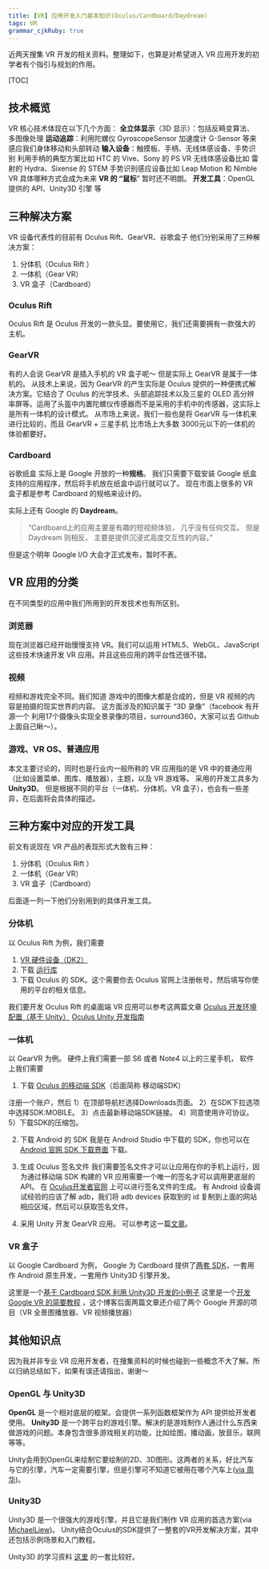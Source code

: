 ```yaml
---
title: [VR] 应用开发入门基本知识(Oculus/Cardboard/Daydream)
tags: VR
grammar_cjkRuby: true
---
```


近两天搜集 VR 开发的相关资料。整理如下，也算是对希望进入 VR 应用开发的初学者有个指引与规划的作用。

[TOC]

## 技术概览
VR 核心技术体现在以下几个方面：
**全立体显示**（3D 显示）：包括反畸变算法、多图像处理
**运动追踪**：利用陀螺仪 GyroscopeSensor 加速度计 G-Sensor 等来感应我们身体移动和头部转动
**输入设备**：触摸板、手柄、无线体感设备、手势识别
利用手柄的典型方案比如 HTC 的 Vive、Sony 的 PS VR
无线体感设备比如 雷射的 Hydra、Sixense 的 STEM
手势识别感应设备比如 Leap Motion 和 Nimble VR
具体哪种方式会成为未来 **VR 的 “鼠标**” 暂时还不明朗。
**开发工具**：OpenGL 提供的 API、Unity3D 引擎 等 

## 三种解决方案
VR 设备代表性的目前有 Oculus Rift、GearVR、谷歌盒子
他们分别采用了三种解决方案：
1. 分体机（Oculus Rift ）
2. 一体机（Gear VR）
3. VR 盒子（Cardboard）
### Oculus Rift
Oculus Rift 是 Oculus 开发的一款头显。要使用它，我们还需要拥有一款强大的主机。
### GearVR
有的人会说 GearVR 是插入手机的 VR 盒子呢～ 但是实际上 GearVR 是属于一体机的。
从技术上来说，因为 GearVR 的产生实际是 Oculus 提供的一种便携式解决方案。它结合了 Oculus 的光学技术、头部追踪技术以及三星的 OLED 高分辨率屏等。运用了头盔中内置陀螺仪传感器而不是采用的手机中的传感器，这实际上是所有一体机的设计模式。
从市场上来说，我们一般也是将 GearVR 与一体机来进行比较的，而且 GearVR + 三星手机 比市场上大多数 3000元以下的一体机的体验都要好。
### Cardboard
谷歌纸盒 实际上是 Google 开放的一种**规格**。
我们只需要下载安装 Google 纸盒支持的应用程序，然后将手机放在纸盒中运行就可以了。
现在市面上很多的 VR 盒子都是参考 Cardboard 的规格来设计的。


实际上还有 Google 的 **Daydream**。
>“Cardboard上的应用主要是有趣的短视频体验， 几乎没有任何交互。
> 但是 Daydream 则相反， 主要是提供沉浸式高度交互性的内容。”

但是这个明年 Google I/O 大会才正式发布，暂时不表。

## VR 应用的分类
在不同类型的应用中我们所用到的开发技术也有所区别。
### 浏览器
现在浏览器已经开始慢慢支持 VR。我们可以运用 HTML5、WebGL、JavaScript 这些技术快速开发 VR 应用。并且这些应用的跨平台性还很不错。
### 视频
视频和游戏完全不同。我们知道 游戏中的图像大都是合成的，但是 VR 视频的内容是拍摄的现实世界的内容。
这方面涉及的知识属于 “3D 录像”（facebook 有开源一个 利用17个摄像头实现全景录像的项目，surround360，大家可以去 Github 上面自己瞅～）。
### 游戏、VR OS、普通应用
本文主要讨论的，同时也是行业内一般所称的 VR 应用指的是 VR 中的普通应用（比如设置菜单、图库、播放器），主题，以及 VR 游戏等。
采用的开发工具多为 **Unity3D**。
但是根据不同的平台（一体机、分体机、VR 盒子），也会有一些差异，在后面将会具体的描述。

## 三种方案中对应的开发工具
前文有说现在 VR 产品的表现形式大致有三种：
1. 分体机（Oculus Rift ）
2. 一体机（Gear VR）
3. VR 盒子（Cardboard）

后面逐一列一下他们分别用到的具体开发工具。
### 分体机
以 Oculus Rift 为例，我们需要
1. [VR 硬件设备（DK2）](https://www3.oculus.com/en-us/dk2/)
2. 下载 [运行库](https://developer.oculus.com/)
3. 下载 Oculus 的 SDK。这个需要你去 Oculus 官网上注册帐号，然后填写你使用的平台的相关信息。

我们要开发 Oculus Rift 的桌面端 VR 应用可以参考这两篇文章
[Oculus 开发环境配置（基于 Unity）](http://www.jianshu.com/p/fbe643385fb1)
[Oculus Unity 开发指南](http://forum.exceedu.com/forum/forum.php?mod=viewthread&tid=34175)

### 一体机
以 GearVR 为例。
硬件上我们需要一部 S6 或者 Note4 以上的三星手机，
软件上我们需要
1. 下载 [Oculus 的移动端 SDK](http://developer.oculus.com)（后面简称 移动端SDK）

  注册一个账户，然后
  1）在顶部导航栏选择Downloads页面。
  2）在SDK下拉选项中选择SDK:MOBILE。
  3）点击最新移动端SDK链接。
  4）同意使用许可协议。
  5）下载SDK的压缩包。

2. 下载 Android 的 SDK
我是在 Android Studio 中下载的 SDK，你也可以在 [Android 官网 SDK 下载界面](http://developer.android.com/sdk/installing/index.html) 下载。

3. 生成 Oculus 签名文件
我们需要签名文件才可以让应用在你的手机上运行，因为通过移动端 SDK 构建的 VR 应用需要一个唯一的签名才可以调用更底层的API。
在 [Oculus开发者官网](http://developer.oculus.com/osig/) 上可以进行签名文件的生成。
有 Android 设备调试经验的应该了解 adb，我们将 adb devices 获取到的 id 复制到上面的网站相应区域，然后可以获取签名文件。

4. 采用 Unity 开发 GearVR 应用。
可以参考这一篇[文章](http://blog.csdn.net/liulong1567/article/details/51164581)。

### VR 盒子
以 Google Cardboard 为例，
Google 为 Cardboard 提供了[两套 SDK](https:developers.google.com/cardboard/overview/)，一套用作 Android 原生开发，一套用作 Unity3D 引擎开发。

这里是一个[基于 Cardboard SDK 利用 Unity3D 开发的小例子](http://blog.csdn.net/cartzhang/article/details/52959035)
这里是一个[开发 Google VR 的简要教程](http://www.jianshu.com/p/09c0822b9d1e) ，这个博客后面两篇文章还介绍了两个 Google 开源的项目（VR 全景图播放器、VR 视频播放器）


## 其他知识点
因为我并非专业 VR 应用开发者，在搜集资料的时候也碰到一些概念不大了解。所以归纳总结如下，如果有误还请指出，谢谢～
### OpenGL 与 Unity3D
**OpenGL** 是一个相对底层的框架。会提供一系列函数框架作为 API 提供给开发者使用。
**Unity3D** 是一个跨平台的游戏引擎。解决的是游戏制作人通过什么东西来做游戏的问题。本身包含很多游戏相关的功能，比如绘图，播动画，放音乐，联网等等。

Unity会用到OpenGL来绘制它要绘制的2D、3D图形。这两者的关系，好比汽车与它的引擎，汽车一定需要引擎，但是引擎可不知道它被用在哪个汽车上([via 周华](https://www.zhihu.com/question/27069587/answer/35317198))。

### Unity3D
Unity3D 是一个很强大的游戏引擎，并且它是我们制作 VR 应用的首选方案(via [MichaelLiew](http://blog.csdn.net/liulong1567/article/details/50698834))。
Unity结合Oculus的SDK提供了一整套的VR开发解决方案，其中还包括示例场景和入门教程。

Unity3D 的学习资料 [这里](http://www.51zxw.net/list.aspx?cid=454) 的一套比较好。

